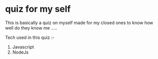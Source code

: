 # quiz for my self

This is basically a quiz on myself made for my closed ones to know how well do they know me .....



Tech used in this quiz :-
1. Javascript
2. NodeJs
